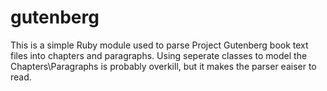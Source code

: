 gutenberg
=========

This is a simple Ruby module used to parse Project Gutenberg book text files into chapters and paragraphs.  Using seperate classes to model the Chapters\Paragraphs is probably overkill, but it makes the parser eaiser to read.
